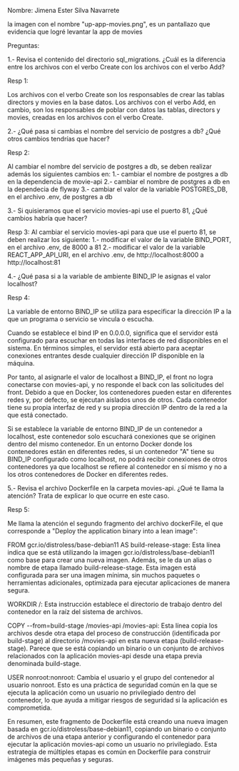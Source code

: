 Nombre: Jimena Ester Silva Navarrete

la imagen con el nombre "up-app-movies.png", es un pantallazo que evidencia que logré levantar la app de movies



Preguntas:


1.- Revisa el contenido del directorio sql_migrations. ¿Cuál es la diferencia entre los archivos con el verbo Create con los archivos con el verbo Add?

Resp 1:

Los archivos con el verbo Create son los responsables de crear las tablas directors y movies en la base datos.
Los archivos con el verbo Add, en cambio, son los responsables de poblar con datos las tablas, directors y movies, creadas en los archivos con el verbo Create.





2.- ¿Qué pasa si cambias el nombre del servicio de postgres a db? ¿Qué otros cambios tendrías que hacer?

Resp 2:

Al cambiar el nombre del servicio de postgres a db, se deben realizar además los siguientes cambios en:
1.- cambiar el nombre de postgres a db en la dependencia de movie-api
2.- cambiar el nombre de postgres a db en la dependecia de flyway
3.- cambiar el valor de la variable POSTGRES_DB, en el archivo .env, de postgres a db




3.- Si quisieramos que el servicio movies-api use el puerto 81, ¿Qué cambios habría que hacer?

Resp 3:
Al cambiar el servicio movies-api para que use el puerto 81, se deben realizar los siguiente:
1.- modificar el valor de la variable BIND_PORT, en el archivo .env, de 8000 a 81
2.- modificar el valor de la variable REACT_APP_API_URI, en el archivo .env, de http://localhost:8000 a http://localhost:81




4.- ¿Qué pasa si a la variable de ambiente BIND_IP le asignas el valor localhost?

Resp 4:

La variable de entorno BIND_IP se utiliza para especificar la dirección IP a la que un programa o servicio se vincula o escucha.

Cuando se establece el bind IP en 0.0.0.0, significa que el servidor está configurado para escuchar en todas las interfaces de red disponibles en el sistema. En términos simples, el servidor está abierto para aceptar conexiones entrantes desde cualquier dirección IP disponible en la máquina.

Por tanto, al asignarle el valor de localhost a BIND_IP, el front no logra conectarse con movies-api, y no responde el back con las solicitudes del front. Debido a que en Docker, los contenedores pueden estar en diferentes redes y, por defecto, se ejecutan aislados unos de otros. Cada contenedor tiene su propia interfaz de red y su propia dirección IP dentro de la red a la que está conectado.

Si se establece la variable de entorno BIND_IP de un contenedor a localhost, este contenedor solo escuchará conexiones que se originen dentro del mismo contenedor. En un entorno Docker donde los contenedores están en diferentes redes, si un contenedor "A" tiene su BIND_IP configurado como localhost, no podrá recibir conexiones de otros contenedores ya que localhost se refiere al contenedor en sí mismo y no a los otros contenedores de Docker en diferentes redes.





5.- Revisa el archivo Dockerfile en la carpeta movies-api. ¿Qué te llama la atención? Trata de explicar lo que ocurre en este caso.

Resp 5:

Me llama la atención el segundo fragmento del archivo dockerFile, el que corresponde a "Deploy the application binary into a lean image":

FROM gcr.io/distroless/base-debian11 AS build-release-stage: Esta línea indica que se está utilizando la imagen gcr.io/distroless/base-debian11 como base para crear una nueva imagen. Además, se le da un alias o nombre de etapa llamado build-release-stage. Esta imagen está configurada para ser una imagen mínima, sin muchos paquetes o herramientas adicionales, optimizada para ejecutar aplicaciones de manera segura.

WORKDIR /: Esta instrucción establece el directorio de trabajo dentro del contenedor en la raíz del sistema de archivos.

COPY --from=build-stage /movies-api /movies-api: Esta línea copia los archivos desde otra etapa del proceso de construcción (identificada por build-stage) al directorio /movies-api en esta nueva etapa (build-release-stage). Parece que se está copiando un binario o un conjunto de archivos relacionados con la aplicación movies-api desde una etapa previa denominada build-stage.

USER nonroot:nonroot: Cambia el usuario y el grupo del contenedor al usuario nonroot. Esto es una práctica de seguridad común en la que se ejecuta la aplicación como un usuario no privilegiado dentro del contenedor, lo que ayuda a mitigar riesgos de seguridad si la aplicación es comprometida.

En resumen, este fragmento de Dockerfile está creando una nueva imagen basada en gcr.io/distroless/base-debian11, copiando un binario o conjunto de archivos de una etapa anterior y configurando el contenedor para ejecutar la aplicación movies-api como un usuario no privilegiado. Esta estrategia de múltiples etapas es común en Dockerfile para construir imágenes más pequeñas y seguras.
